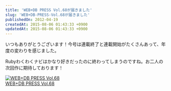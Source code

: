```yaml
---
title: 'WEB+DB PRESS Vol.68が届きました'
slug: 'WEB+DB-PRESS-Vol.68が届きました'
publishedOn: 2012-04-19
createdAt: 2015-08-06 01:43:33 +0900
updatedAt: 2015-08-06 01:43:33 +0900
---
```

いつもありがとうございます！今号は連載終了と連載開始がたくさんあって、年度の変わりを感じました。

Rubyわくわくナビはかなり好きだったのに終わってしまうのですね。お二人の次回作に期待しております！

<a href="https://www.amazon.co.jp/exec/obidos/ASIN/4774150312/shucreamnet-22/ref=nosim/" target="_blank"><img src="https://ecx.images-amazon.com/images/I/61BRamammoL._SL160_.jpg" alt="WEB+DB PRESS Vol.68" /></a><br /><a href="https://www.amazon.co.jp/exec/obidos/ASIN/4774150312/shucreamnet-22/ref=nosim/" target="_blank">WEB+DB PRESS Vol.68</a>
